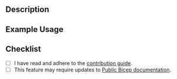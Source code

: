 ## Description

<!-- Provide a 1-2 sentence description of your change -->

## Example Usage

<!-- Provide example usage if you are making syntax or CLI changes. 
     Provide screenshots if you are making changes to editor user experience.
     Delete this section if it doesn't apply to your change. -->

## Checklist

- [ ] I have read and adhere to the [contribution guide](https://github.com/Azure/bicep/blob/main/CONTRIBUTING.md).
- [ ] This feature may require updates to [Public Bicep documentation](https://learn.microsoft.com/azure/azure-resource-manager/bicep).
